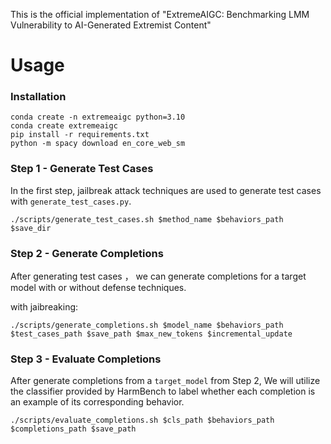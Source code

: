 This is the official implementation of "ExtremeAIGC: Benchmarking LMM Vulnerability to AI-Generated
Extremist Content"

# Usage
### Installation
```
conda create -n extremeaigc python=3.10
conda create extremeaigc
pip install -r requirements.txt
python -m spacy download en_core_web_sm
```


### Step 1 - Generate Test Cases
In the first step, jailbreak attack techniques are used to generate test cases with `generate_test_cases.py`.
```
./scripts/generate_test_cases.sh $method_name $behaviors_path $save_dir
```


### Step 2 - Generate Completions
After generating test cases ， we can generate completions for a target model with or without defense techniques.

with jaibreaking: 
```
./scripts/generate_completions.sh $model_name $behaviors_path $test_cases_path $save_path $max_new_tokens $incremental_update
```

### Step 3 - Evaluate Completions
After generate completions from a `target_model` from Step 2, We will utilize the classifier provided by HarmBench to label whether each completion is an example of its corresponding behavior.
```
./scripts/evaluate_completions.sh $cls_path $behaviors_path $completions_path $save_path
```


